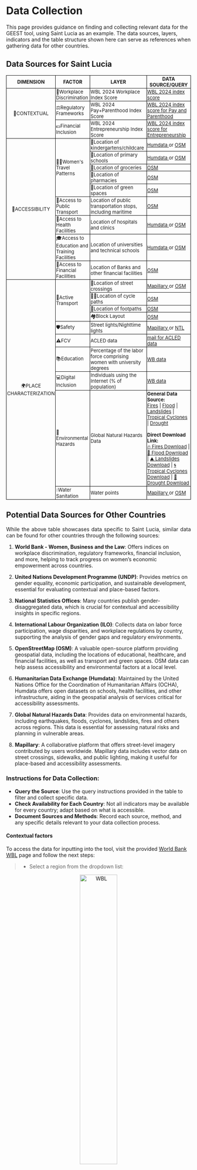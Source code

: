 # Data Collection

This page provides guidance on finding and collecting relevant data for the GEEST tool, using Saint Lucia as an example. The data sources, layers, indicators and the table structure shown here can serve as references when gathering data for other countries.

## Data Sources for Saint Lucia

<table style="border-collapse: collapse; width: 100%; font-size: small;">
  <tr>
    <th style="border: 1px solid black; padding: 1px; text-align: center;"><b>DIMENSION</b></th>
    <th style="border: 1px solid black; padding: 1px; text-align: center;"><b>FACTOR</b></th>
    <th style="border: 1px solid black; padding: 1px; text-align: center;"><b>LAYER</b></th>
    <th style="border: 1px solid black; padding: 1px; text-align: center;"><b>DATA SOURCE/QUERY</b></th>
  </tr>

  <!-- Contextual Section with Merged DIMENSION Cell -->

  <tr>
    <td rowspan="3" style="border: 1px solid black; padding: 1px; text-align: center; ">📝CONTEXTUAL</td>
    <td style="border: 1px solid black; padding: 1px; text-align: left; ">🏢Workplace Discrimination</td>
    <td style="border: 1px solid black; padding: 1px; text-align: left; ">WBL 2024 Workplace Index Score</td>
<td style="border: 1px solid black; padding: 1px; text-align: left;">
    <a href="https://wbl.worldbank.org/en/wbl" target="_blank">
        WBL 2024 index score
    </a>
</td>

  </tr>
  <tr>
    <td style="border: 1px solid black; padding: 1px; text-align: left; ">⚖️Regulatory Frameworks</td>
    <td style="border: 1px solid black; padding: 1px; text-align: left; ">WBL 2024 Pay+Parenthood Index Score</td>
    <td style="border: 1px solid black; padding: 1px; text-align: left;">
    <a href="https://wbl.worldbank.org/en/wbl" target="_blank">
        WBL 2024 index score for Pay and Parenthood
    </a>
  </tr>
  <tr>
    <td style="border: 1px solid black; padding: 1px; text-align: left; ">💵Financial Inclusion</td>
    <td style="border: 1px solid black; padding: 1px; text-align: left; ">WBL 2024 Entrepreneurship Index Score</td>
 <td style="border: 1px solid black; padding: 1px; text-align: left;">
    <a href="https://wbl.worldbank.org/en/wbl" target="_blank">
        WBL 2024 index score for Entrepreneurship
    </a>
  </tr>

  <!-- Accessibility Section with Merged DIMENSION Cell -->
  <tr>
    <td rowspan="9" style="border: 1px solid black; padding: 1px; text-align: center; ">🚶ACCESSIBILITY</td>
    <td rowspan="5" style="border: 1px solid black; padding: 1px; text-align: left; ">🚶‍♀️Women's Travel Patterns</td>
    <td style="border: 1px solid black; padding: 1px; text-align: left; ">👶Location of kindergartens/childcare</td>
 <td style="border: 1px solid black; padding: 1px; text-align: left;">
    <a href="https://data.humdata.org/dataset" target="_blank">
        Humdata
    </a>
    or
    <a href="https://overpass-turbo.eu/?Q=[out:xml][timeout:25];{{geocodeArea:Saint%20Lucia}}->.area_0;(node[%22amenity%22=%22kindergarten%22](area.area_0);way[%22amenity%22=%22kindergarten%22](area.area_0);relation[%22amenity%22=%22kindergarten%22](area.area_0););(._;>;);out%20body;" target="_blank">
        OSM
    </a>
</td>
</tr>
  <tr>
    <td style="border: 1px solid black; padding: 1px; text-align: left; ">🏫Location of primary schools</td>
<td style="border: 1px solid black; padding: 1px; text-align: left;">
    <a href="https://data.humdata.org/dataset" target="_blank">
        Humdata
    </a>
   or
    <a href="https://overpass-turbo.eu/?Q=[out:xml][timeout:25];{{geocodeArea:Saint%20Lucia}}->.area_0;(node[%22amenity%22=%22school%22](area.area_0);way[%22amenity%22=%22school%22](area.area_0);relation[%22amenity%22=%22school%22](area.area_0););(._;>;);out%20body;" target="_blank">
        OSM
    </a>
</td>
  </tr>
  <tr>
    <td style="border: 1px solid black; padding: 1px; text-align: left; ">🛒Location of groceries</td>
<td style="border: 1px solid black; padding: 1px; text-align: left;">
    <a href="https://overpass-turbo.eu/?Q=[out:xml][timeout:25];{{geocodeArea:Saint%20Lucia}}->.area_0;(node[%22shop%22=%22greengrocer%22](area.area_0);way[%22shop%22=%22greengrocer%22](area.area_0);relation[%22shop%22=%22greengrocer%22](area.area_0););(._;>;);out%20body;" target="_blank">
        OSM
    </a>
</td>
  </tr>
  <tr>
    <td style="border: 1px solid black; padding: 1px; text-align: left; ">💊Location of pharmacies</td>
<td style="border: 1px solid black; padding: 1px; text-align: left;">
    <a href="https://overpass-turbo.eu/?Q=[out:xml][timeout:25];{{geocodeArea:Saint%20Lucia}}->.area_0;(node[%22amenity%22=%22pharmacy%22](area.area_0);way[%22amenity%22=%22pharmacy%22](area.area_0);relation[%22amenity%22=%22pharmacy%22](area.area_0););(._;>;);out%20body;" target="_blank">
        OSM
    </a>
</td>
  </tr>
  <tr>
    <td style="border: 1px solid black; padding: 1px; text-align: left; ">🌳Location of green spaces</td>
<td style="border: 1px solid black; padding: 1px; text-align: left;">
    <a href="https://overpass-turbo.eu/?Q=[out:xml][timeout:25];{{geocodeArea:Saint%20Lucia}}->.area_0;(node[%22leisure%22=%22park%22](area.area_0);node[%22boundary%22=%22national_park%22](area.area_0);way[%22leisure%22=%22park%22](area.area_0);way[%22boundary%22=%22national_park%22](area.area_0);relation[%22leisure%22=%22park%22](area.area_0);relation[%22boundary%22=%22national_park%22](area.area_0););(._;>;);out%20body;" target="_blank">
        OSM
    </a>
</td>
</tr>
  <tr>
    <td style="border: 1px solid black; padding: 1px; text-align: left; ">🚌Access to Public Transport</td>
    <td style="border: 1px solid black; padding: 1px; text-align: left; ">Location of public transportation stops, including maritime</td>
<td style="border: 1px solid black; padding: 1px; text-align: left;">
    <a href="https://overpass-turbo.eu/?Q=[out:xml][timeout:25];{{geocodeArea:Saint%20Lucia}}->.area_0;(node[%22public_transport%22=%22stop_position%22](area.area_0);node[%22public_transport%22=%22platform%22](area.area_0);node[%22public_transport%22=%22station%22](area.area_0);node[%22public_transport%22=%22stop_area%22](area.area_0);node[%22highway%22=%22bus_stop%22](area.area_0);node[%22highway%22=%22platform%22](area.area_0);way[%22public_transport%22=%22stop_position%22](area.area_0);way[%22public_transport%22=%22platform%22](area.area_0);way[%22public_transport%22=%22station%22](area.area_0);way[%22public_transport%22=%22stop_area%22](area.area_0);way[%22highway%22=%22bus_stop%22](area.area_0);way[%22highway%22=%22platform%22](area.area_0);relation[%22public_transport%22=%22stop_position%22](area.area_0);relation[%22public_transport%22=%22platform%22](area.area_0);relation[%22public_transport%22=%22station%22](area.area_0);relation[%22public_transport%22=%22stop_area%22](area.area_0);relation[%22highway%22=%22bus_stop%22](area.area_0);relation[%22highway%22=%22platform%22](area.area_0);node[%22amenity%22=%22ferry_terminal%22](area.area_0);way[%22amenity%22=%22ferry_terminal%22](area.area_0);relation[%22amenity%22=%22ferry_terminal%22](area.area_0););(._;>;);out%20body;" target="_blank">
        OSM
    </a>
</td>
</tr>
  <tr>
    <td style="border: 1px solid black; padding: 1px; text-align: left; ">🏥Access to Health Facilities</td>
    <td style="border: 1px solid black; padding: 1px; text-align: left; ">Location of hospitals and clinics</td>
<td style="border: 1px solid black; padding: 1px; text-align: left;">
    <a href="https://data.humdata.org/dataset" target="_blank">
        Humdata
    </a>
    or
    <a href="https://overpass-turbo.eu/?Q=[out:xml][timeout:25];{{geocodeArea:Saint%20Lucia}}->.area_0;(node[%22amenity%22=%22dentist%22](area.area_0);node[%22amenity%22=%22doctors%22](area.area_0);node[%22amenity%22=%22hospital%22](area.area_0);node[%22amenity%22=%22clinic%22](area.area_0);way[%22amenity%22=%22dentist%22](area.area_0);way[%22amenity%22=%22doctors%22](area.area_0);way[%22amenity%22=%22hospital%22](area.area_0);way[%22amenity%22=%22clinic%22](area.area_0);relation[%22amenity%22=%22dentist%22](area.area_0);relation[%22amenity%22=%22doctors%22](area.area_0);relation[%22amenity%22=%22hospital%22](area.area_0);relation[%22amenity%22=%22clinic%22](area.area_0););(._;>;);out%20body;" target="_blank">
        OSM
    </a>
</td>
</tr>
  <tr>
    <td style="border: 1px solid black; padding: 1px; text-align: left; ">🎓Access to Education and Training Facilities</td>
    <td style="border: 1px solid black; padding: 1px; text-align: left; ">Location of universities and technical schools</td>
<td style="border: 1px solid black; padding: 1px; text-align: left;">
    <a href="https://data.humdata.org/dataset" target="_blank">
        Humdata
    </a>
    or
    <a href="https://overpass-turbo.eu/?Q=[out:xml][timeout:25];{{geocodeArea:Saint%20Lucia}}->.area_0;(node[%22amenity%22=%22university%22](area.area_0);way[%22amenity%22=%22university%22](area.area_0);relation[%22amenity%22=%22university%22](area.area_0););(._;>;);out%20body;" target="_blank">
        OSM
    </a>
</td>
</tr>
  <tr>
    <td style="border: 1px solid black; padding: 1px; text-align: left; ">🏦Access to Financial Facilities</td>
    <td style="border: 1px solid black; padding: 1px; text-align: left; ">Location of Banks and other financial facilities</td>
<td style="border: 1px solid black; padding: 1px; text-align: left;">
    <a href="https://overpass-turbo.eu/?Q=[out:xml][timeout:25];{{geocodeArea:Saint%20Lucia}}->.area_0;(node[%22amenity%22=%22bank%22](area.area_0);node[%22office%22=%22financial%22](area.area_0);way[%22amenity%22=%22bank%22](area.area_0);way[%22office%22=%22financial%22](area.area_0);relation[%22amenity%22=%22bank%22](area.area_0);relation[%22office%22=%22financial%22](area.area_0););(._;>;);out%20body;" target="_blank">
        OSM
    </a>
</td>
</tr>

  <!-- Place Characterization Section with Merged DIMENSION Cell -->
  <tr>
    <td rowspan="10" style="border: 1px solid black; padding: 1px; text-align: center; ">🌍PLACE CHARACTERIZATION</td>
    <td rowspan="4" style="border: 1px solid black; padding: 1px; text-align: left; ">🚴Active Transport</td>
    <td style="border: 1px solid black; padding: 1px; text-align: left; ">🚸Location of street crossings</td>
<td style="border: 1px solid black; padding: 1px; text-align: left;">
    <a href="https://www.mapillary.com/developer/api-documentation/points" target="_blank">
        Mapillary
    </a>
   or
    <a href="https://overpass-turbo.eu/?Q=[out:xml][timeout:25];{{geocodeArea:Saint%20Lucia}}->.area_0;(node[%22highway%22=%22crossing%22](area.area_0);node[%22railway%22=%22crossing%22](area.area_0);way[%22highway%22=%22crossing%22](area.area_0);way[%22railway%22=%22crossing%22](area.area_0);relation[%22highway%22=%22crossing%22](area.area_0);relation[%22railway%22=%22crossing%22](area.area_0););(._;>;);out%20body;" target="_blank">
        OSM
    </a>
</td>
</tr>
  <tr>
    <td style="border: 1px solid black; padding: 1px; text-align: left; ">🚴‍♀️Location of cycle paths</td>
<td style="border: 1px solid black; padding: 1px; text-align: left;">
    <a href="https://overpass-turbo.eu/?Q=[out:xml][timeout:25];{{geocodeArea:Saint%20Lucia}}->.area_0;(node[%22highway%22=%22cycleway%22](area.area_0);node[%22highway%22=%22track%22](area.area_0);node[%22cycleway%22=%22track%22](area.area_0);node[%22cycleway%22=%22lane%22](area.area_0);node[%22cycleway%22=%22share_busway%22](area.area_0);node[%22cycleway%22=%22shared_lane%22](area.area_0);way[%22highway%22=%22cycleway%22](area.area_0);way[%22highway%22=%22track%22](area.area_0);way[%22cycleway%22=%22track%22](area.area_0);way[%22cycleway%22=%22lane%22](area.area_0);way[%22cycleway%22=%22share_busway%22](area.area_0);way[%22cycleway%22=%22shared_lane%22](area.area_0);relation[%22highway%22=%22cycleway%22](area.area_0);relation[%22highway%22=%22track%22](area.area_0);relation[%22cycleway%22=%22track%22](area.area_0);relation[%22cycleway%22=%22lane%22](area.area_0);relation[%22cycleway%22=%22share_busway%22](area.area_0);relation[%22cycleway%22=%22shared_lane%22](area.area_0););(._;>;);out%20body;" target="_blank">
        OSM
    </a>
</td>
</tr>
  <tr>
    <td style="border: 1px solid black; padding: 1px; text-align: left; ">👣Location of footpaths</td>
<td style="border: 1px solid black; padding: 1px; text-align: left;">
    <a href="https://overpass-turbo.eu/?Q=[out:xml][timeout:25];{{geocodeArea:Saint%20Lucia}}->.area_0;(node[%22highway%22=%22footway%22](area.area_0);way[%22highway%22=%22footway%22](area.area_0);relation[%22highway%22=%22footway%22](area.area_0););(._;>;);out%20body;" target="_blank">
        OSM
    </a>
</td>
</tr>
  <tr>
    <td style="border: 1px solid black; padding: 1px; text-align: left; ">🏘️Block Layout</td>
<td style="border: 1px solid black; padding: 1px; text-align: left;">
    <a href="https://overpass-turbo.eu/?Q=[out:xml][timeout:25];{{geocodeArea:Saint%20Lucia}}->.area_0;(node[%22landuse%22=%22residential%22](area.area_0);node[%22landuse%22=%22commercial%22](area.area_0);node[%22landuse%22=%22industrial%22](area.area_0);node[%22boundary%22=%22administrative%22](area.area_0);way[%22landuse%22=%22residential%22](area.area_0);way[%22landuse%22=%22commercial%22](area.area_0);way[%22landuse%22=%22industrial%22](area.area_0);way[%22boundary%22=%22administrative%22](area.area_0);relation[%22landuse%22=%22residential%22](area.area_0);relation[%22landuse%22=%22commercial%22](area.area_0);relation[%22landuse%22=%22industrial%22](area.area_0);relation[%22boundary%22=%22administrative%22](area.area_0););(._;>;);out%20body;" target="_blank">
        OSM
    </a>
</td>
</tr>
  <tr>
    <td style="border: 1px solid black; padding: 1px; text-align: left; ">🛡️Safety</td>
    <td style="border: 1px solid black; padding: 1px; text-align: left; ">Street lights/Nighttime lights</td>
<td style="border: 1px solid black; padding: 1px; text-align: left;">
    <a href="https://www.mapillary.com/developer/api-documentation/points" target="_blank">
        Mapillary
    </a>
   or
    <a href="https://eogdata.mines.edu/products/vnl/" target="_blank">
        NTL
    </a>
</td>
</tr>
  <tr>
    <td style="border: 1px solid black; padding: 1px; text-align: left; ">⚠️FCV</td>
    <td style="border: 1px solid black; padding: 1px; text-align: left; ">ACLED data</td>
<td style="border: 1px solid black; padding: 1px; text-align: left;">
    <a href="mailto:civanescu@worldbank.org">
      mail for ACLED data
    </a>
</td>
</tr>
  <tr>
    <td style="border: 1px solid black; padding: 1px; text-align: left; ">📚Education</td>
    <td style="border: 1px solid black; padding: 1px; text-align: left; ">Percentage of the labor force comprising women with university degrees</td>
<td style="border: 1px solid black; padding: 1px; text-align: left;">
    <a href="https://genderdata.worldbank.org/en/indicator/sl-tlf-zs?education=Advanced">
        WB data
    </a>
</td>
</tr>
  <tr>
    <td style="border: 1px solid black; padding: 1px; text-align: left; ">💻Digital Inclusion</td>
    <td style="border: 1px solid black; padding: 1px; text-align: left; ">Individuals using the Internet (% of population)</td>
<td style="border: 1px solid black; padding: 1px; text-align: left;">
    <a href="https://genderdata.worldbank.org/en/indicator/it-net-user-zs">
        WB data
    </a>
</td>
</tr>
  <tr>
  <td style="border: 1px solid black; padding: 1px; text-align: left;">🌋Environmental Hazards</td>
  <td style="border: 1px solid black; padding: 1px; text-align: left;">Global Natural Hazards Data</td>
  <td style="border: 1px solid black; padding: 1px; text-align: left;">
    <strong>General Data Source:</strong> <br>
    <a href="https://firms.modaps.eosdis.nasa.gov/active_fire/" target="_blank">Fires</a> |
    <a href="https://app.mapx.org/?project=MX-5Z8-45E-K4I-SKH-75H&language=en&theme=color_light#4bf1789a-0cb9-49ef-b91f-a033f982d3d7" target="_blank">Flood</a> |
    <a href="https://gpm.nasa.gov/landslides/projects.html" target="_blank">Landslides</a> |
    <a href="https://develop.unepgrid.ch/en/datasetproxy/MX-E69IN-F14ZL-8UCLQ" target="_blank">Tropical Cyclones</a> |
    <a href="https://spei.csic.es/spei_database/#map_name=spei06#map_position=1475" target="_blank">Drought</a>
    <br><br>
    <strong>Direct Download Link:</strong> <br>
    <a href="https://datacore.unepgrid.ch/geoserver/wesr_risk/wcs?service=WCS&Version=2.0.1&request=GetCoverage&coverageId=fires_density_total&outputCRS=EPSG:4326&format=GEOTIFF&compression=DEFLATE" target="_blank">🔥 Fires Download</a> |
    <a href="https://datacore.unepgrid.ch/geoserver/wesr_risk/wcs?service=WCS&Version=2.0.1&request=GetCoverage&coverageId=fl_hazard_100_yrp&outputCRS=EPSG:4326&format=GEOTIFF&compression=DEFLATE" target="_blank">🌊 Flood Download</a> |
    <a href="https://gpm.nasa.gov/sites/default/files/downloads/global-landslide-susceptibility-map-2-27-23.tif" target="_blank">⛰️ Landslides Download</a> |
    <a href="https://datacore.unepgrid.ch/geoserver/wesr_risk/wcs?service=WCS&Version=2.0.1&request=GetCoverage&coverageId=cy_frequency&outputCRS=EPSG:4326&format=GEOTIFF&compression=DEFLATE" target="_blank">🌀 Tropical Cyclones Download</a> |
    <a href="https://data.humdata.org/dataset/30b85665-4c3d-4dc3-b543-3a567a3dea37/resource/6744572e-d5d1-4033-9d64-c87dc565586a/download/global-drought-spei-1.5-return-period-100-years.tif" target="_blank">🌵 Drought Download</a>
  </td>
</tr>
  <tr>
    <td style="border: 1px solid black; padding: 1px; text-align: left; ">💧Water Sanitation</td>
    <td style="border: 1px solid black; padding: 1px; text-align: left; ">Water points</td>
<td style="border: 1px solid black; padding: 1px; text-align: left;">
    <a href="https://www.mapillary.com/developer/api-documentation/points" target="_blank">
        Mapillary
    </a>
    or
    <a href="https://overpass-turbo.eu/?Q=[out:xml][timeout:25];{{geocodeArea:Saint%20Lucia}}->.area_0;(node[%22emergency%22=%22fire_hydrant%22](area.area_0);node[%22emergency%22=%22water_tank%22](area.area_0);node[%22amenity%22=%22drinking_water%22](area.area_0);node[%22amenity%22=%22water_point%22](area.area_0);way[%22emergency%22=%22fire_hydrant%22](area.area_0);way[%22emergency%22=%22water_tank%22](area.area_0);way[%22amenity%22=%22drinking_water%22](area.area_0);way[%22amenity%22=%22water_point%22](area.area_0);relation[%22emergency%22=%22fire_hydrant%22](area.area_0);relation[%22emergency%22=%22water_tank%22](area.area_0);relation[%22amenity%22=%22drinking_water%22](area.area_0);relation[%22amenity%22=%22water_point%22](area.area_0););(._;>;);out%20body;" target="_blank">
        OSM
    </a>
</td>
</tr>
</table>

## Potential Data Sources for Other Countries

<p style="text-align: justify;">
While the above table showcases data specific to Saint Lucia, similar data can be found for other countries through the following sources:

1. **World Bank - Women, Business and the Law**: Offers indices on workplace discrimination, regulatory frameworks, financial inclusion, and more, helping to track progress on women’s economic empowerment across countries.

2. **United Nations Development Programme (UNDP)**: Provides metrics on gender equality, economic participation, and sustainable development, essential for evaluating contextual and place-based factors.

3. **National Statistics Offices**: Many countries publish gender-disaggregated data, which is crucial for contextual and accessibility insights in specific regions.

4. **International Labour Organization (ILO)**: Collects data on labor force participation, wage disparities, and workplace regulations by country, supporting the analysis of gender gaps and regulatory environments.

5. **OpenStreetMap (OSM)**: A valuable open-source platform providing geospatial data, including the locations of educational, healthcare, and financial facilities, as well as transport and green spaces. OSM data can help assess accessibility and environmental factors at a local level.

6. **Humanitarian Data Exchange (Humdata)**: Maintained by the United Nations Office for the Coordination of Humanitarian Affairs (OCHA), Humdata offers open datasets on schools, health facilities, and other infrastructure, aiding in the geospatial analysis of services critical for accessibility assessments.

7. **Global Natural Hazards Data**: Provides data on environmental hazards, including earthquakes, floods, cyclones, landslides, fires and others across regions. This data is essential for assessing natural risks and planning in vulnerable areas.

8. **Mapillary**: A collaborative platform that offers street-level imagery contributed by users worldwide. Mapillary data includes vector data on street crossings, sidewalks, and public lighting, making it useful for place-based and accessibility assessments.
</p>

### Instructions for Data Collection:
- **Query the Source**: Use the query instructions provided in the table to filter and collect specific data.
- **Check Availability for Each Country**: Not all indicators may be available for every country; adapt based on what is accessible.
- **Document Sources and Methods**: Record each source, method, and any specific details relevant to your data collection process.

#### Contextual factors

To access the data for inputting into the tool, visit the provided <a href="https://wbl.worldbank.org/en/wbl" target="_blank">World Bank WBL</a> page and follow the next steps:

> - Select a region from the dropdown list:

<p align="center">
<img
    src="https://raw.githubusercontent.com/worldbank/GEEST/main/docs/images/new%20images/WBL.jpg"
    alt="WBL"
    style="width:45%;"
    title="Click to enlarge"
    onclick="window.open(this.src, '_blank')">
</p>

> - After selecting the country, the new webpage that opens provides the necessary information for input into the plugin. The data includes:
>   - WBL Index Score for the Workplace Discrimination factor.
>   - Pay and Parenthood scores for the Regulatory Frameworks factor.
>   - Entrepreneurship score for the Financial Inclusion factor.

<p align="center">
<img
    src="https://raw.githubusercontent.com/worldbank/GEEST/main/docs/images/new%20images/WBL_data.jpg"
    alt="WBL"
    style="width:45%;"
    title="Click to enlarge"
    onclick="window.open(this.src, '_blank')">
</p>

#### Accessibility and Place Characterization factors
---
**1. Using Humdata source**

> - Visit the <a href="https://data.humdata.org/dataset" target="_blank">Humdata</a> webpage and search for the required factor to retrieve the necessary data for the tool as in the following example:
> - Search for "health facilities for Saint Lucia" in the search bar and click on the most relevant link to access the dataset:

<p align="center">
<img
    src="https://raw.githubusercontent.com/worldbank/GEEST/main/docs/images/new%20images/Humdata_search.jpg"
    alt="Humdata"
    style="width:45%;"
    title="Click to enlarge"
    onclick="window.open(this.src, '_blank')">
</p>

> - In the newly opened webpage, scroll down until you reach the **Data and Resources** section and locate the dataset corresponding to shapefile point data and click on the Download button next to it:

<p align="center">
<img
    src="https://raw.githubusercontent.com/worldbank/GEEST/main/docs/images/new%20images/Humdata_download.jpg"
    alt="Humdata download"
    style="width:45%;"
    title="Click to enlarge"
    onclick="window.open(this.src, '_blank')">
</p>

**2. Using OSM source**

> - Click on the links in the table provided above as in the following example (pharmacies):

<p align="center">
<img
    src="https://raw.githubusercontent.com/worldbank/GEEST/main/docs/images/new%20images/OSM_link.jpg"
    alt="OSM link"
    style="width:45%;"
    title="Click to enlarge"
    onclick="window.open(this.src, '_blank')">
</p>

> - In the newly opened webpage, change the country selection to match your region.
> - Click on the **Run** button to load the available datasets, which will be displayed within the right map extent.
> - Click on the **Export** button.
> - In the new pop-up, under the **Data** section, click on the **download** button next to the **GeoJSON** format and save the dataset locally to your machine.
> - Open QGIS, add the downloaded data and export it as a shapefile format for further processing.

<p align="center">
<img
    src="https://raw.githubusercontent.com/worldbank/GEEST/main/docs/images/new%20images/OSM_query.jpg"
    alt="OSM query"
    style="width:45%;"
    title="Click to enlarge"
    onclick="window.open(this.src, '_blank')">
</p>
